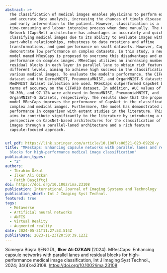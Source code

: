 ```yaml
---
abstract: >+
  The classification of medical images enables physicians to perform expeditious
  and accurate data analysis, increasing the chances of timely disease diagnosis
  and early intervention to the patient. However, classification is a
  time-consuming and labour intensive process when done manually. The Capsule
  Network (CapsNet) architecture has advantages in accurately and quickly
  classifying medical images due to its ability to evaluate images within
  part-whole relationships, robustness to data rotations and affine
  transformations, and good performance on small datasets. However, CapsNet may
  demonstrate low performance on complex datasets. In this study, a new CapsNet
  model named MResCaps is proposed to overcome this disadvantage and enhance its
  performance on complex images. MResCaps utilizes an increasing number of
  residual blocks in each layer in parallel lane to obtain rich feature maps at
  different levels, aiming to achieve high success in the classification of
  various medical images. To evaluate the model's performance, the CIFAR10
  dataset and the DermaMNIST, PneumoniaMNIST, and OrganMNIST-S datasets from the
  MedMNIST dataset collection are used. MResCaps outperformed CapsNet by 20% in
  terms of accuracy on the CIFAR10 dataset. In addition, AUC values of 96.25%,
  96.30%, and 97.12% were achieved in DermaMNIST, PneumoniaMNIST, and
  OrganMNIST-S datasets, respectively. The results show that the proposed new
  model MResCaps improves the performance of CapsNet in the classification of
  complex and medical images. Furthermore, the model has demonstrated a better
  performance in comparison with extant studies in the literature. This study
  aims to contribute significantly to the literature by introducing a novel
  perspective on CapsNet-based architectures for the classification of medical
  images through a parallel-laned architecture and a rich feature
  capsule-focused approach.


url_pdf: https://link.springer.com/article/10.1007/s00521-023-09228-y
title: "MResCaps: Enhancing capsule networks with parallel lanes and residual
  blocks for high-performance medical image classification"
publication_types:
  - "2"
authors:
  - İbrahim Özkal
  - İlker Ali Özkan
  - Fatih Başçiftçi
doi: https://doi.org/10.1002/ima.23108
publication: International Journal of Imaging Systems and Technology
publication_short: Int J Imaging Syst Technol.
featured: true
tags:
  - Metaverse
  - Artificial neural networks
  - ANFIS
  - Virtual Reality
  - Augmented reality
date: 2024-05-31T11:27:53.514Z
publishDate: 2023-11-23T20:50:39.123Z
---
```

Sümeyra Büşra ŞENGÜL, **Ilker Ali OZKAN** (2024). MResCaps: Enhancing capsule networks with parallel lanes and residual blocks for high-performance medical image classification, Int J Imaging Syst Technol.,  2024; 34(4):e23108. https://doi.org/10.1002/ima.23108